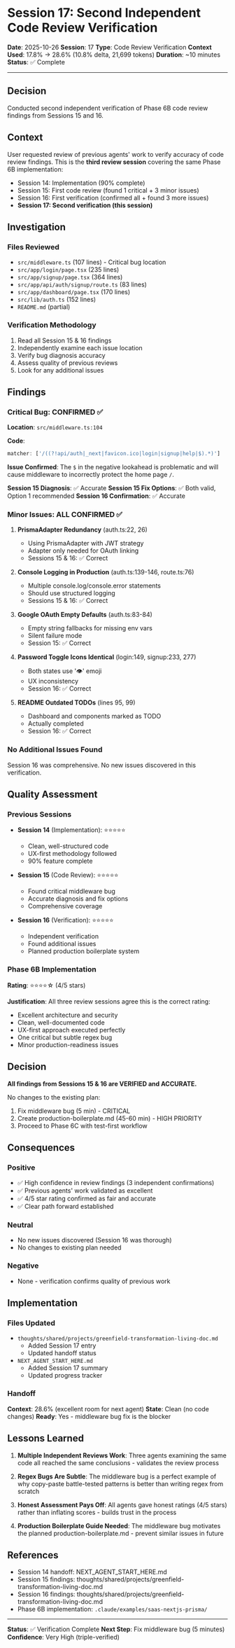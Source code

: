 # Session 17: Second Independent Code Review Verification

**Date**: 2025-10-26
**Session**: 17
**Type**: Code Review Verification
**Context Used**: 17.8% → 28.6% (10.8% delta, 21,699 tokens)
**Duration**: ~10 minutes
**Status**: ✅ Complete

---

## Decision

Conducted second independent verification of Phase 6B code review findings from Sessions 15 and 16.

## Context

User requested review of previous agents' work to verify accuracy of code review findings. This is the **third review session** covering the same Phase 6B implementation:
- Session 14: Implementation (90% complete)
- Session 15: First code review (found 1 critical + 3 minor issues)
- Session 16: First verification (confirmed all + found 3 more issues)
- **Session 17: Second verification (this session)**

## Investigation

### Files Reviewed
- `src/middleware.ts` (107 lines) - Critical bug location
- `src/app/login/page.tsx` (235 lines)
- `src/app/signup/page.tsx` (364 lines)
- `src/app/api/auth/signup/route.ts` (83 lines)
- `src/app/dashboard/page.tsx` (170 lines)
- `src/lib/auth.ts` (152 lines)
- `README.md` (partial)

### Verification Methodology
1. Read all Session 15 & 16 findings
2. Independently examine each issue location
3. Verify bug diagnosis accuracy
4. Assess quality of previous reviews
5. Look for any additional issues

## Findings

### Critical Bug: CONFIRMED ✅
**Location**: `src/middleware.ts:104`

**Code**:
```typescript
matcher: ['/((?!api/auth|_next|favicon.ico|login|signup|help|$).*)']
```

**Issue Confirmed**: The `$` in the negative lookahead is problematic and will cause middleware to incorrectly protect the home page `/`.

**Session 15 Diagnosis**: ✅ Accurate
**Session 15 Fix Options**: ✅ Both valid, Option 1 recommended
**Session 16 Confirmation**: ✅ Accurate

### Minor Issues: ALL CONFIRMED ✅

1. **PrismaAdapter Redundancy** (auth.ts:22, 26)
   - Using PrismaAdapter with JWT strategy
   - Adapter only needed for OAuth linking
   - Sessions 15 & 16: ✅ Correct

2. **Console Logging in Production** (auth.ts:139-146, route.ts:76)
   - Multiple console.log/console.error statements
   - Should use structured logging
   - Sessions 15 & 16: ✅ Correct

3. **Google OAuth Empty Defaults** (auth.ts:83-84)
   - Empty string fallbacks for missing env vars
   - Silent failure mode
   - Session 15: ✅ Correct

4. **Password Toggle Icons Identical** (login:149, signup:233, 277)
   - Both states use '👁' emoji
   - UX inconsistency
   - Session 16: ✅ Correct

5. **README Outdated TODOs** (lines 95, 99)
   - Dashboard and components marked as TODO
   - Actually completed
   - Session 16: ✅ Correct

### No Additional Issues Found
Session 16 was comprehensive. No new issues discovered in this verification.

## Quality Assessment

### Previous Sessions
- **Session 14** (Implementation): ⭐⭐⭐⭐⭐
  - Clean, well-structured code
  - UX-first methodology followed
  - 90% feature complete

- **Session 15** (Code Review): ⭐⭐⭐⭐⭐
  - Found critical middleware bug
  - Accurate diagnosis and fix options
  - Comprehensive coverage

- **Session 16** (Verification): ⭐⭐⭐⭐⭐
  - Independent verification
  - Found additional issues
  - Planned production boilerplate system

### Phase 6B Implementation
**Rating**: ⭐⭐⭐⭐☆ (4/5 stars)

**Justification**: All three review sessions agree this is the correct rating:
- Excellent architecture and security
- Clean, well-documented code
- UX-first approach executed perfectly
- One critical but subtle regex bug
- Minor production-readiness issues

## Decision

**All findings from Sessions 15 & 16 are VERIFIED and ACCURATE.**

No changes to the existing plan:
1. Fix middleware bug (5 min) - CRITICAL
2. Create production-boilerplate.md (45-60 min) - HIGH PRIORITY
3. Proceed to Phase 6C with test-first workflow

## Consequences

### Positive
- ✅ High confidence in review findings (3 independent confirmations)
- ✅ Previous agents' work validated as excellent
- ✅ 4/5 star rating confirmed as fair and accurate
- ✅ Clear path forward established

### Neutral
- No new issues discovered (Session 16 was thorough)
- No changes to existing plan needed

### Negative
- None - verification confirms quality of previous work

## Implementation

### Files Updated
- `thoughts/shared/projects/greenfield-transformation-living-doc.md`
  - Added Session 17 entry
  - Updated handoff status
- `NEXT_AGENT_START_HERE.md`
  - Added Session 17 summary
  - Updated progress tracker

### Handoff
**Context**: 28.6% (excellent room for next agent)
**State**: Clean (no code changes)
**Ready**: Yes - middleware bug fix is the blocker

## Lessons Learned

1. **Multiple Independent Reviews Work**: Three agents examining the same code all reached the same conclusions - validates the review process

2. **Regex Bugs Are Subtle**: The middleware bug is a perfect example of why copy-paste battle-tested patterns is better than writing regex from scratch

3. **Honest Assessment Pays Off**: All agents gave honest ratings (4/5 stars) rather than inflating scores - builds trust in the process

4. **Production Boilerplate Guide Needed**: The middleware bug motivates the planned production-boilerplate.md - prevent similar issues in future

## References

- Session 14 handoff: NEXT_AGENT_START_HERE.md
- Session 15 findings: thoughts/shared/projects/greenfield-transformation-living-doc.md
- Session 16 findings: thoughts/shared/projects/greenfield-transformation-living-doc.md
- Phase 6B implementation: `.claude/examples/saas-nextjs-prisma/`

---

**Status**: ✅ Verification Complete
**Next Step**: Fix middleware bug (5 minutes)
**Confidence**: Very High (triple-verified)
